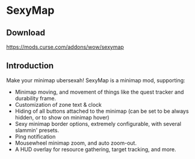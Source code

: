 # SexyMap

## Download
https://mods.curse.com/addons/wow/sexymap

## Introduction
Make your minimap ubersexah! SexyMap is a minimap mod, supporting:

* Minimap moving, and movement of things like the quest tracker and durability frame.
* Customization of zone text & clock
* Hiding of all buttons attached to the minimap (can be set to be always hidden, or to show on minimap hover)
* Sexy minimap border options, extremely configurable, with several slammin' presets.
* Ping notification
* Mousewheel minimap zoom, and auto zoom-out.
* A HUD overlay for resource gathering, target tracking, and more.